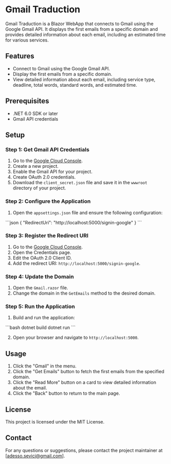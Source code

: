 
# Gmail Traduction

Gmail Traduction is a Blazor WebApp that connects to Gmail using the Google Gmail API. It displays the first emails from a specific domain and provides detailed information about each email, including an estimated time for various services.

## Features

- Connect to Gmail using the Google Gmail API.
- Display the first emails from a specific domain.
- View detailed information about each email, including service type, deadline, total words, standard words, and estimated time.

## Prerequisites

- .NET 6.0 SDK or later
- Gmail API credentials

## Setup

### Step 1: Get Gmail API Credentials

1. Go to the [Google Cloud Console](https://console.cloud.google.com/).
2. Create a new project.
3. Enable the Gmail API for your project.
4. Create OAuth 2.0 credentials.
5. Download the `client_secret.json` file and save it in the `wwwroot` directory of your project.

### Step 2: Configure the Application

1. Open the `appsettings.json` file and ensure the following configuration:

\`\`\`json
{
  "RedirectUri": "http://localhost:5000/signin-google"
}
\`\`\`

### Step 3: Register the Redirect URI

1. Go to the [Google Cloud Console](https://console.cloud.google.com/).
2. Open the Credentials page.
3. Edit the OAuth 2.0 Client ID.
4. Add the redirect URI: `http://localhost:5000/signin-google`.

### Step 4: Update the Domain

1. Open the `Gmail.razor` file.
2. Change the domain in the `GetEmails` method to the desired domain.

### Step 5: Run the Application

1. Build and run the application:

\`\`\`bash
dotnet build
dotnet run
\`\`\`

2. Open your browser and navigate to `http://localhost:5000`.

## Usage

1. Click the "Gmail" in the menu.
2. Click the "Get Emails" button to fetch the first emails from the specified domain.
3. Click the "Read More" button on a card to view detailed information about the email.
4. Click the "Back" button to return to the main page.

## License

This project is licensed under the MIT License.

## Contact

For any questions or suggestions, please contact the project maintainer at [adesso.sevici@gmail.com].
